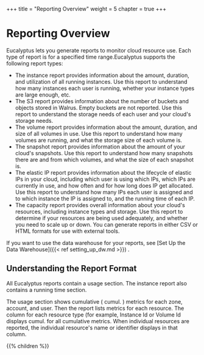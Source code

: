 +++
title = "Reporting Overview"
weight = 5
chapter = true
+++


# Reporting Overview
Eucalyptus lets you generate reports to monitor cloud resource use. Each type of report is for a specified time range.Eucalyptus supports the following report types: 



* The instance report provides information about the amount, duration, and utilization of all running instances. Use this report to understand how many instances each user is running, whether your instance types are large enough, etc. 
* The S3 report provides information about the number of buckets and objects stored in Walrus. Empty buckets are not reported. Use this report to understand the storage needs of each user and your cloud's storage needs. 
* The volume report provides information about the amount, duration, and size of all volumes in use. Use this report to understand how many volumes are running, and what the storage size of each volume is. 
* The snapshot report provides information about the amount of your cloud's snapshots. Use this report to understand how many snapshots there are and from which volumes, and what the size of each snapshot is. 
* The elastic IP report provides information about the lifecycle of elastic IPs in your cloud, including which user is using which IPs, which IPs are currently in use, and how often and for how long does IP get allocated. Use this report to understand how many IPs each user is assigned and to which instance the IP is assigned to, and the running time of each IP. 
* The capacity report provides overall information about your cloud's resources, including instance types and storage. Use this report to determine if your resources are being used adequately, and whether you need to scale up or down. 
You can generate reports in either CSV or HTML formats for use with external tools. 

If you want to use the data warehouse for your reports, see [Set Up the Data Warehouse]({{< ref setting_up_dw.md >}}) . 


## Understanding the Report Format
All Eucalyptus reports contain a usage section. The instance report also contains a running time section. 

The usage section shows cumulative ( cumul. ) metrics for each zone, account, and user. Then the report lists metrics for each resource. The column for each resource type (for example, Instance Id or Volume Id displays cumul. for all cumulative metrics. When individual resources are reported, the individual resource's name or identifier displays in that column. 



{{% children %}}
